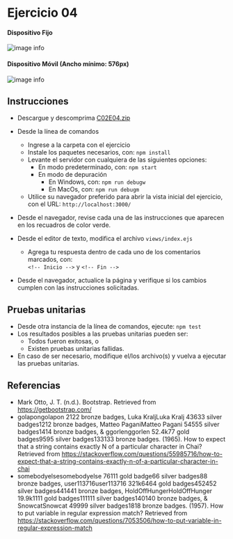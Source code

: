 # Ejercicio 04

#### Dispositivo Fijo

![image info](images/ejercicio04-1.gif)

#### Dispositivo Móvil (Ancho mínimo: 576px)

![image info](images/ejercicio04-2.gif)


## Instrucciones

* Descargue y descomprima [C02E04.zip](../../zips/C02E04.zip)
* Desde la línea de comandos
	+ Ingrese a la carpeta con el ejercicio
	+ Instale los paquetes necesarios, con: `npm install`
	+ Levante el servidor con cualquiera de las siguientes opciones:
		- En modo predeterminado, con: `npm start`
		- En modo de depuración 
			+ En Windows, con: `npm run debugw`
			+ En MacOs, con: `npm run debugm`
	+ Utilice su navegador preferido para abrir la vista inicial del ejercicio, con el URL: `http://localhost:3000/`

* Desde el navegador, revise cada una de las instrucciones que aparecen en los recuadros de color verde.
* Desde el editor de texto, modifica el archivo `views/index.ejs`
	+ Agrega tu respuesta dentro de cada uno de los comentarios marcados, con:  
	`<!-- Inicio -->` y `<!-- Fin -->`
* Desde el navegador, actualice la página y verifique si los cambios cumplen con las instrucciones solicitadas.

## Pruebas unitarias

* Desde otra instancia de la línea de comandos, ejecute: `npm test`
* Los resultados posibles a las pruebas unitarias pueden ser: 
	+ Todos fueron exitosas, o
	+ Existen pruebas unitarias fallidas.
* En caso de ser necesario, modifique el/los archivo(s) y vuelva a ejecutar las pruebas unitarias. 

## Referencias 

* Mark Otto, J. T. (n.d.). Bootstrap. Retrieved from https://getbootstrap.com/
* golapongolapon                      2122 bronze badges, Luka KraljLuka Kralj                      43633 silver badges1212 bronze badges, Matteo PaganiMatteo Pagani                      54555 silver badges1414 bronze badges, & ggorlenggorlen                      52.4k77 gold badges9595 silver badges133133 bronze badges. (1965). How to expect that a string contains exactly N of a particular character in Chai? Retrieved from https://stackoverflow.com/questions/55985716/how-to-expect-that-a-string-contains-exactly-n-of-a-particular-character-in-chai
* somebodyelsesomebodyelse                      76111 gold badge66 silver badges88 bronze badges, user113716user113716                      321k6464 gold badges452452 silver badges441441 bronze badges, HoldOffHungerHoldOffHunger                      19.9k1111 gold badges111111 silver badges140140 bronze badges, & SnowcatSnowcat                      49999 silver badges1818 bronze badges. (1957). How to put variable in regular expression match? Retrieved from https://stackoverflow.com/questions/7053506/how-to-put-variable-in-regular-expression-match
